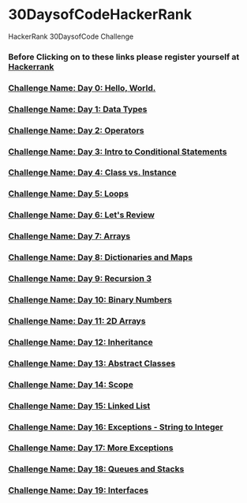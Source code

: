 # 30DaysofCodeHackerRank
HackerRank 30DaysofCode Challenge

### Before Clicking on to these links please register yourself at [Hackerrank](https://www.hackerrank.com/auth/signup?h_l=body_top_center_button&h_r=home)

### [Challenge Name: Day 0: Hello, World.](https://www.hackerrank.com/snippets/ef058458-70d6-4a1f-b075-18d289c653db/kapilchaudharys-snippet-from-day-0-hello-world-)

### [Challenge Name: Day 1: Data Types](https://www.hackerrank.com/snippets/0e44f583-7335-4412-9c71-0a6c8d8110bd/kapilchaudharys-snippet-from-day-1-data-types)

### [Challenge Name: Day 2: Operators](https://www.hackerrank.com/snippets/009b8b40-3fc5-444e-b827-571871c1bf57/kapilchaudharys-snippet-from-day-2-operators)

### [Challenge Name: Day 3: Intro to Conditional Statements](https://www.hackerrank.com/snippets/d0900a15-ff7b-4ade-add7-0ec1864ae9ec/kapilchaudharys-snippet-from-day-3-intro-to-conditional-statements)

### [Challenge Name: Day 4: Class vs. Instance](https://www.hackerrank.com/snippets/5913b817-c914-4aea-84ce-81b9eb24cc04/kapilchaudharys-snippet-from-day-4-class-vs-instance)

### [Challenge Name: Day 5: Loops](https://www.hackerrank.com/snippets/2e87d868-946c-46a6-b880-eb4106fa1188/kapilchaudharys-snippet-from-day-5-loops)

### [Challenge Name: Day 6: Let's Review](https://www.hackerrank.com/snippets/daa2127d-4fc1-4f5f-bcb3-50c4a1ddd20a/kapilchaudharys-snippet-from-day-6-lets-review)

### [Challenge Name: Day 7: Arrays](https://www.hackerrank.com/snippets/1bd002a9-5675-4fb5-b52c-2cdf797c6dda/kapilchaudharys-snippet-from-day-7-arrays)

### [Challenge Name: Day 8: Dictionaries and Maps](https://www.hackerrank.com/snippets/8309dc89-03fe-497e-90be-a864f940239b/kapilchaudharys-snippet-from-day-8-dictionaries-and-maps)

### [Challenge Name: Day 9: Recursion 3  ](https://www.hackerrank.com/snippets/7ca2a6c5-daa5-449b-afac-bb8e80100d05/kapilchaudharys-snippet-from-day-9-recursion-3)

### [Challenge Name: Day 10: Binary Numbers](https://www.hackerrank.com/snippets/7638dfaa-0395-4a4d-9658-cdd80ec8cf7d/kapilchaudharys-snippet-from-day-10-binary-numbers)

### [Challenge Name: Day 11: 2D Arrays](https://www.hackerrank.com/snippets/72bebd5c-c45c-4745-b711-3aaab82cab35/kapilchaudharys-snippet-from-day-11-2d-arrays)

### [Challenge Name: Day 12: Inheritance](https://www.hackerrank.com/snippets/55d55454-46e3-4067-971e-a3aced976a5f/kapilchaudharys-snippet-from-day-12-inheritance)

### [Challenge Name: Day 13: Abstract Classes](https://www.hackerrank.com/snippets/7dc6a45c-f572-43e7-a241-b6e8d70b514c/kapilchaudharys-snippet-from-day-13-abstract-classes)

### [Challenge Name: Day 14: Scope](https://www.hackerrank.com/snippets/7abe8b0f-5032-4f90-989f-9bb06324af41/kapilchaudharys-snippet-from-day-14-scope)

### [Challenge Name: Day 15: Linked List](https://www.hackerrank.com/snippets/46208645-2a85-438d-83d2-3cd935302f73/kapilchaudharys-snippet-from-day-15-linked-list)

### [Challenge Name: Day 16: Exceptions - String to Integer](https://www.hackerrank.com/snippets/06c5bce6-56f9-400d-923b-54e201492d0e/kapilchaudharys-snippet-from-day-16-exceptions-string-to-integer)

### [Challenge Name: Day 17: More Exceptions](https://www.hackerrank.com/snippets/a3d88a7a-833e-436c-942e-5be8ac6e462e/kapilchaudharys-snippet-from-day-17-more-exceptions)

### [Challenge Name: Day 18: Queues and Stacks](https://www.hackerrank.com/snippets/413f7792-a061-4d30-ba4e-f09727413140/kapilchaudharys-snippet-from-day-18-queues-and-stacks)

### [Challenge Name: Day 19: Interfaces](https://www.hackerrank.com/snippets/d012aa99-2131-4eb5-a4df-2b2aa49ea4d3/kapilchaudharys-snippet-from-day-19-interfaces)

